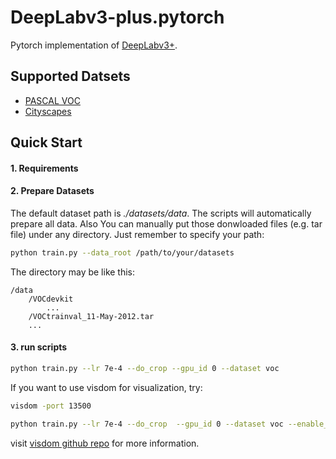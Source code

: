 # DeepLabv3-plus.pytorch

Pytorch implementation of [DeepLabv3+](https://arxiv.org/abs/1802.02611).

## Supported Datsets
* [PASCAL VOC](http://host.robots.ox.ac.uk/pascal/VOC/)
* [Cityscapes](https://www.cityscapes-dataset.com) 

## Quick Start
#### 1. Requirements

#### 2. Prepare Datasets

The default dataset path is *./datasets/data*. The scripts will automatically prepare all data. Also You can manually put those donwloaded files (e.g. tar file) under any directory. Just remember to specify your path:

```bash
python train.py --data_root /path/to/your/datasets
```

The directory may be like this:  
```
/data
    /VOCdevkit  
        ...
    /VOCtrainval_11-May-2012.tar
    ...
```

#### 3. run scripts
```bash
python train.py --lr 7e-4 --do_crop --gpu_id 0 --dataset voc
```
If you want to use visdom for visualization, try:
```bash
visdom -port 13500

python train.py --lr 7e-4 --do_crop  --gpu_id 0 --dataset voc --enable_vis --vis_env main --vis_port 13500 
```
visit [visdom github repo](https://github.com/facebookresearch/visdom) for more information.

